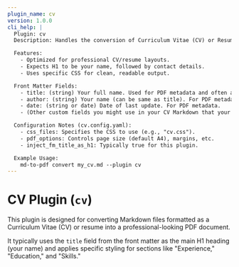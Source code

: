```yaml
---
plugin_name: cv
version: 1.0.0
cli_help: |
  Plugin: cv
  Description: Handles the conversion of Curriculum Vitae (CV) or Resume Markdown files to PDF.

  Features:
    - Optimized for professional CV/resume layouts.
    - Expects H1 to be your name, followed by contact details.
    - Uses specific CSS for clean, readable output.

  Front Matter Fields:
    - title: (string) Your full name. Used for PDF metadata and often as the main H1 heading if 'inject_fm_title_as_h1' is true in config.
    - author: (string) Your name (can be same as title). For PDF metadata.
    - date: (string or date) Date of last update. For PDF metadata.
    - (Other custom fields you might use in your CV Markdown that your template/CSS might expect)

  Configuration Notes (cv.config.yaml):
    - css_files: Specifies the CSS to use (e.g., "cv.css").
    - pdf_options: Controls page size (default A4), margins, etc.
    - inject_fm_title_as_h1: Typically true for this plugin.

  Example Usage:
    md-to-pdf convert my_cv.md --plugin cv
---
```


# CV Plugin (`cv`)

This plugin is designed for converting Markdown files formatted as a Curriculum Vitae (CV) or resume into a professional-looking PDF document.

It typically uses the `title` field from the front matter as the main H1 heading (your name) and applies specific styling for sections like "Experience," "Education," and "Skills."
